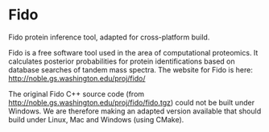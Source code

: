 Fido
====

Fido protein inference tool, adapted for cross-platform build.

Fido is a free software tool used in the area of computational proteomics. It calculates posterior probabilities for protein identifications based on database searches of tandem mass spectra. The website for Fido is here:
http://noble.gs.washington.edu/proj/fido/

The original Fido C++ source code (from http://noble.gs.washington.edu/proj/fido/fido.tgz) could not be built under Windows. We are therefore making an adapted version available that should build under Linux, Mac and Windows (using CMake).
